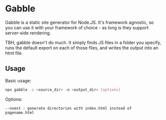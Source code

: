 # Gabble

Gabble is a static site generator for Node.JS. It's framework agnostic, so you can use it with your framework of choice - as long is they support server-side rendering. 

TBH, gabble doesn't do much. It simply finds JS files in a folder you specify, runs the default export on each of those files, and writes the output into an html file.

## Usage

Basic usage:

```sh
npx gabble -s <source_dir> -o <output_dir> [options]
```

Options:

```
--noext : generate directories with index.html instead of pagename.html
```


